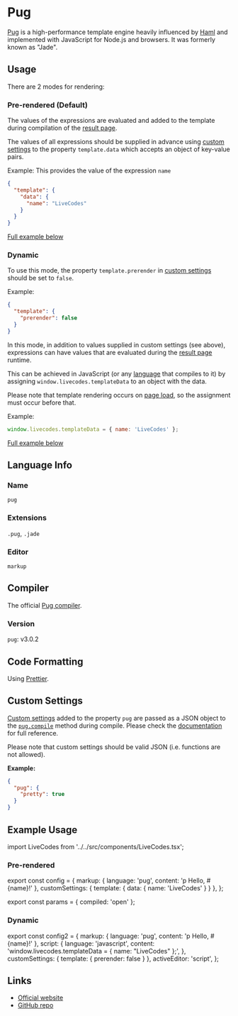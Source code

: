 # Pug

[Pug](https://pugjs.org/) is a high-performance template engine heavily influenced by [Haml](https://haml.info/) and implemented with JavaScript for Node.js and browsers. It was formerly known as "Jade".

## Usage

There are 2 modes for rendering:

### Pre-rendered (Default)

The values of the expressions are evaluated and added to the template during compilation of the [result page](../features/result.html.md).

The values of all expressions should be supplied in advance using [custom settings](../advanced/custom-settings.html.md) to the property `template.data` which accepts an object of key-value pairs.

Example: This provides the value of the expression `name`

```json title="Custom Settings"
{
  "template": {
    "data": {
      "name": "LiveCodes"
    }
  }
}
```

[Full example below](#pre-rendered)

### Dynamic

To use this mode, the property `template.prerender` in [custom settings](../advanced/custom-settings.html.md) should be set to `false`.

Example:

```json title="Custom Settings"
{
  "template": {
    "prerender": false
  }
}
```

In this mode, in addition to values supplied in custom settings (see above), expressions can have values that are evaluated during the [result page](../features/result.html.md) runtime.

This can be achieved in JavaScript (or any [language](../languages/index.html.md) that compiles to it) by assigning `window.livecodes.templateData` to an object with the data.

Please note that template rendering occurs on [page load](https://developer.mozilla.org/en-US/docs/Web/API/Window/load_event), so the assignment must occur before that.

Example:

```js title="Script Editor (JS)"
window.livecodes.templateData = { name: 'LiveCodes' };
```

[Full example below](#dynamic-1)

## Language Info

### Name

`pug`

### Extensions

`.pug`, `.jade`

### Editor

`markup`

## Compiler

The official [Pug compiler](https://www.npmjs.com/package/pug).

### Version

`pug`: v3.0.2

## Code Formatting

Using [Prettier](https://prettier.io/).

## Custom Settings

[Custom settings](../advanced/custom-settings.html.md) added to the property `pug` are passed as a JSON object to the [`pug.compile`](https://pugjs.org/api/reference.html#pugcompilesource-options) method during compile. Please check the [documentation](https://pugjs.org/api/reference.html#options) for full reference.

Please note that custom settings should be valid JSON (i.e. functions are not allowed).

**Example:**

```json title="Custom Settings"
{
  "pug": {
    "pretty": true
  }
}
```

## Example Usage

import LiveCodes from '../../src/components/LiveCodes.tsx';

### Pre-rendered

export const config = {
  markup: { language: 'pug', content: 'p Hello, #{name}!' },
  customSettings: { template: { data: { name: 'LiveCodes' } } },
};

export const params = { compiled: 'open' };

<LiveCodes config={config} params={params}></LiveCodes>

### Dynamic

export const config2 = {
  markup: { language: 'pug', content: 'p Hello, #{name}!' },
  script: {
    language: 'javascript',
    content: 'window.livecodes.templateData = { name: "LiveCodes" };',
  },
  customSettings: { template: { prerender: false } },
  activeEditor: 'script',
};

<LiveCodes config={config2}></LiveCodes>

## Links

- [Official website](https://pugjs.org/)
- [GitHub repo](https://github.com/pugjs/pug)